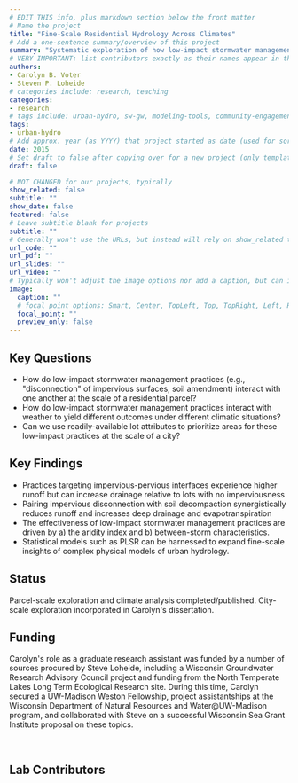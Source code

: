 ```yaml
---
# EDIT THIS info, plus markdown section below the front matter
# Name the project
title: "Fine-Scale Residential Hydrology Across Climates"
# Add a one-sentence summary/overview of this project
summary: "Systematic exploration of how low-impact stormwater management practices interact with one another and with climate, with insights for optimizing management"
# VERY IMPORTANT: list contributors exactly as their names appear in the person's Author page (e.g., Carolyn B. Voter, Rachel Zobel)
authors:
- Carolyn B. Voter
- Steven P. Loheide
# categories include: research, teaching
categories:
- research
# tags include: urban-hydro, sw-gw, modeling-tools, community-engagement
tags:
- urban-hydro
# Add approx. year (as YYYY) that project started as date (used for sorting)
date: 2015
# Set draft to false after copying over for a new project (only template/blank remains draft)
draft: false

# NOT CHANGED for our projects, typically
show_related: false
subtitle: ""
show_date: false
featured: false
# Leave subtitle blank for projects
subtitle: ""
# Generally won't use the URLs, but instead will rely on show_related true to display related publications and presentations. However, exceptions may occur (e.g., CSLS video).
url_code: ""
url_pdf: ""
url_slides: ""
url_video: ""
# Typically won't adjust the image options nor add a caption, but can if needed.
image:
  caption: ""
  # focal point options: Smart, Center, TopLeft, Top, TopRight, Left, Right, BottomLeft, Bottom, BottomRight
  focal_point: ""
  preview_only: false
---
```

## Key Questions
- How do low-impact stormwater management practices (e.g., "disconnection" of impervious surfaces, soil amendment) interact with one another at the scale of a residential parcel?
- How do low-impact stormwater management practices interact with weather to yield different outcomes under different climatic situations?
- Can we use readily-available lot attributes to prioritize areas for these low-impact practices at the scale of a city? 

## Key Findings
- Practices targeting impervious-pervious interfaces experience higher runoff but can increase drainage relative to lots with no imperviousness
- Pairing impervious disconnection with soil decompaction synergistically reduces runoff and increases deep drainage and evapotranspiration
- The effectiveness of low-impact stormwater management practices are driven by a) the aridity index and b) between-storm characteristics.
- Statistical models such as PLSR can be harnessed to expand fine-scale insights of complex physical models of urban hydrology.

## Status
Parcel-scale exploration and climate analysis completed/published. City-scale exploration incorporated in Carolyn's dissertation. 

## Funding
Carolyn's role as a graduate research assistant was funded by a number of sources procured by Steve Loheide, including a Wisconsin Groundwater Research Advisory Council project and funding from the North Temperate Lakes Long Term Ecological Research site. During this time, Carolyn secured a UW-Madison Weston Fellowship, project assistantships at the Wisconsin Department of Natural Resources and Water@UW-Madison program, and collaborated with Steve on a successful Wisconsin Sea Grant Institute proposal on these topics.

<br>

## Lab Contributors

